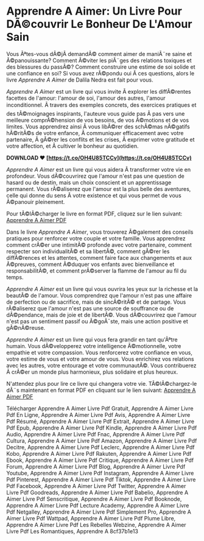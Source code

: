 # Apprendre A Aimer: Un Livre Pour DÃ©couvrir Le Bonheur De L'Amour Sain
 
Vous Ãªtes-vous dÃ©jÃ  demandÃ© comment aimer de maniÃ¨re saine et Ã©panouissante? Comment Ã©viter les piÃ¨ges des relations toxiques et des blessures du passÃ©? Comment construire une estime de soi solide et une confiance en soi? Si vous avez rÃ©pondu oui Ã  ces questions, alors le livre *Apprendre A Aimer* de Dalila Nedra est fait pour vous.
 
*Apprendre A Aimer* est un livre qui vous invite Ã  explorer les diffÃ©rentes facettes de l'amour: l'amour de soi, l'amour des autres, l'amour inconditionnel. Ã travers des exemples concrets, des exercices pratiques et des tÃ©moignages inspirants, l'auteure vous guide pas Ã  pas vers une meilleure comprÃ©hension de vos besoins, de vos Ã©motions et de vos limites. Vous apprendrez ainsi Ã  vous libÃ©rer des schÃ©mas nÃ©gatifs hÃ©ritÃ©s de votre enfance, Ã  communiquer efficacement avec votre partenaire, Ã  gÃ©rer les conflits et les crises, Ã  exprimer votre gratitude et votre affection, et Ã  cultiver le bonheur au quotidien.
 
**DOWNLOAD ❤ [https://t.co/OH4U85TCCv](https://t.co/OH4U85TCCv)**


 
*Apprendre A Aimer* est un livre qui vous aidera Ã  transformer votre vie en profondeur. Vous dÃ©couvrirez que l'amour n'est pas une question de hasard ou de destin, mais un choix conscient et un apprentissage permanent. Vous rÃ©aliserez que l'amour est la plus belle des aventures, celle qui donne du sens Ã  votre existence et qui vous permet de vous Ã©panouir pleinement.
 
Pour tÃ©lÃ©charger le livre en format PDF, cliquez sur le lien suivant: [Apprendre A Aimer PDF](https://www.scribd.com/document/397855518/apprendre-a-aimer-pdf-pdf)
  
Dans le livre *Apprendre A Aimer*, vous trouverez Ã©galement des conseils pratiques pour renforcer votre couple et votre famille. Vous apprendrez comment crÃ©er une intimitÃ© profonde avec votre partenaire, comment respecter son individualitÃ© et sa libertÃ©, comment gÃ©rer les diffÃ©rences et les attentes, comment faire face aux changements et aux Ã©preuves, comment Ã©duquer vos enfants avec bienveillance et responsabilitÃ©, et comment prÃ©server la flamme de l'amour au fil du temps.
 
*Apprendre A Aimer* est un livre qui vous ouvrira les yeux sur la richesse et la beautÃ© de l'amour. Vous comprendrez que l'amour n'est pas une affaire de perfection ou de sacrifice, mais de sincÃ©ritÃ© et de partage. Vous rÃ©aliserez que l'amour n'est pas une source de souffrance ou de dÃ©pendance, mais de joie et de libertÃ©. Vous dÃ©couvrirez que l'amour n'est pas un sentiment passif ou Ã©goÃ¯ste, mais une action positive et gÃ©nÃ©reuse.
 
*Apprendre A Aimer* est un livre qui vous fera grandir en tant qu'Ãªtre humain. Vous dÃ©velopperez votre intelligence Ã©motionnelle, votre empathie et votre compassion. Vous renforcerez votre confiance en vous, votre estime de vous et votre amour de vous. Vous enrichirez vos relations avec les autres, votre entourage et votre communautÃ©. Vous contribuerez Ã  crÃ©er un monde plus harmonieux, plus solidaire et plus heureux.
 
N'attendez plus pour lire ce livre qui changera votre vie. TÃ©lÃ©chargez-le dÃ¨s maintenant en format PDF en cliquant sur le lien suivant: [Apprendre A Aimer PDF](https://www.scribd.com/document/397855518/apprendre-a-aimer-pdf-pdf)
 
Télécharger Apprendre A Aimer Livre Pdf Gratuit,  Apprendre A Aimer Livre Pdf En Ligne,  Apprendre A Aimer Livre Pdf Avis,  Apprendre A Aimer Livre Pdf Résumé,  Apprendre A Aimer Livre Pdf Extrait,  Apprendre A Aimer Livre Pdf Epub,  Apprendre A Aimer Livre Pdf Kindle,  Apprendre A Aimer Livre Pdf Audio,  Apprendre A Aimer Livre Pdf Fnac,  Apprendre A Aimer Livre Pdf Cultura,  Apprendre A Aimer Livre Pdf Amazon,  Apprendre A Aimer Livre Pdf Decitre,  Apprendre A Aimer Livre Pdf Leclerc,  Apprendre A Aimer Livre Pdf Kobo,  Apprendre A Aimer Livre Pdf Rakuten,  Apprendre A Aimer Livre Pdf Ebook,  Apprendre A Aimer Livre Pdf Critique,  Apprendre A Aimer Livre Pdf Forum,  Apprendre A Aimer Livre Pdf Blog,  Apprendre A Aimer Livre Pdf Youtube,  Apprendre A Aimer Livre Pdf Instagram,  Apprendre A Aimer Livre Pdf Pinterest,  Apprendre A Aimer Livre Pdf Tiktok,  Apprendre A Aimer Livre Pdf Facebook,  Apprendre A Aimer Livre Pdf Twitter,  Apprendre A Aimer Livre Pdf Goodreads,  Apprendre A Aimer Livre Pdf Babelio,  Apprendre A Aimer Livre Pdf Senscritique,  Apprendre A Aimer Livre Pdf Booknode,  Apprendre A Aimer Livre Pdf Lecture Academy,  Apprendre A Aimer Livre Pdf Netgalley,  Apprendre A Aimer Livre Pdf Simplement Pro,  Apprendre A Aimer Livre Pdf Wattpad,  Apprendre A Aimer Livre Pdf Plume Libre,  Apprendre A Aimer Livre Pdf Les Rebelles Webzine,  Apprendre A Aimer Livre Pdf Les Romantiques,  Apprendre A
 8cf37b1e13
 
